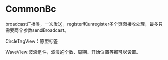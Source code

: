 # CommonBc
broadcast广播类，一次发送，register和unregister多个页面接收处理，最多只需要两个参数sendBroadcast。

CircleTagView：原型标签


WaveView:波浪组件，波浪的个数、周期、开始位置等都可以设置。
